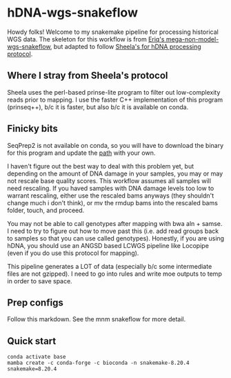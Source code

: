 # hDNA-wgs-snakeflow
Howdy folks! Welcome to my snakemake pipeline for processing historical WGS data. The skeleton for this workflow is from [Eriq's mega-non-model-wgs-snakeflow](https://github.com/eriqande/mega-non-model-wgs-snakeflow), but adapted to follow [Sheela's for hDNA processing protocol](https://www.nature.com/articles/s41558-023-01696-3).

## Where I stray from Sheela's protocol
Sheela uses the perl-based prinse-lite program to filter out low-complexity reads prior to mapping. I use the faster C++ implementation of this program (prinseq++), b/c it is faster, but also b/c it is available on conda.

## Finicky bits
SeqPrep2 is not available on conda, so you will have to download the binary for this program and update the [path](https://github.com/foxholden/hDNA-wgs-snakeflow/blob/main/workflow/rules/mapping.smk) with your own.

I haven't figure out the best way to deal with this problem yet, but depending on the amount of DNA damage in your samples, you may or may not rescale base quality scores. This workflow assumes all samples will need rescaling. If you haved samples with DNA damage levels too low to warrant rescaling, either use the rescaled bams anyways (they shouldn't change much i don't think), or mv the rmdup bams into the rescaled bams folder, touch, and proceed.

You may not be able to call genotypes after mapping with bwa aln + samse. I need to try to figure out how to move past this (i.e. add read groups back to samples so that you can use called genotypes). Honestly, if you are using hDNA, you should use an ANGSD based LCWGS pipeline like Locopipe (even if you do use this protocol for mapping).

This pipeline generates a LOT of data (especially b/c some intermediate files are not gzipped). I need to go into rules and write moe outputs to temp in order to save space.

## Prep configs
Follow this markdown. See the mnm snakeflow for more detail.

## Quick start
```
conda activate base
mamba create -c conda-forge -c bioconda -n snakemake-8.20.4 snakemake=8.20.4
```
